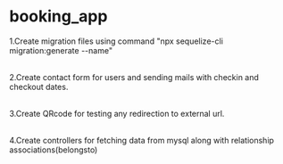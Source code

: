 # booking_app

1.Create migration files using command "npx sequelize-cli migration:generate --name" <br><br>

2.Create contact form for users and sending mails with checkin and checkout dates.<br><br>

3.Create QRcode for testing any redirection to external url.<br><br>

4.Create controllers for fetching data from mysql along with relationship associations(belongsto)
